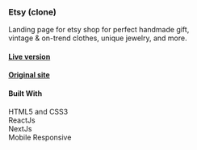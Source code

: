 ### Etsy (clone)
Landing page for etsy shop for perfect handmade gift,<br>vintage & on-trend clothes, unique jewelry, and more.


#### [Live version](https://etsy-seven.vercel.app)
#### [Original site](https://etsy.com)

#### Built With<br>
HTML5 and CSS3<br>
ReactJs<br>
NextJs<br>
Mobile Responsive<br>
